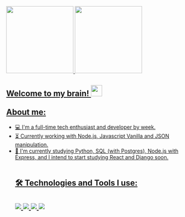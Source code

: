 <div>
  <a href="https://github.com/gbrvalentim">
  <img height="180em" src="https://github-readme-stats.vercel.app/api?username=gbrvalentim&show_icons=true&theme=vision-friendly-dark&include_all_commits=true&count_private=true"/>
  <img height="180em" src="https://github-readme-stats.vercel.app/api/top-langs/?username=gbrvalentim&layout=compact&langs_count=16&theme=vision-friendly-dark"/>
</div>

<h2 align="left" dir="auto">Welcome to my brain! <img src="https://user-images.githubusercontent.com/42378118/110234147-e3259600-7f4e-11eb-95be-0c4047144dea.gif" width="30px"> <br><br>About me:</h2>

<ul dir="auto">
  <li><g-emoji class="g-emoji" alias="computer" fallback-src="https://github.githubassets.com/images/icons/emoji/unicode/1f4bb.png">💻</g-emoji> I'm a full-time tech enthusiast and developer by week.</li>
  <li><g-emoji class="g-emoji" alias="hourglass_flowing_sand" fallback-src="https://github.githubassets.com/images/icons/emoji/unicode/23f3.png">⏳</g-emoji> Currently working with Node.js, Javascript Vanilla and JSON manipulation.</li>
  <li><g-emoji class="g-emoji" alias="rocket" fallback-src="https://github.githubassets.com/images/icons/emoji/unicode/1f680.png">🚀</g-emoji> I'm currently studying Python, SQL (with Postgres), Node.js with Express, and I intend to start studying React and Django soon.</li><br>

<h2 align="left" dir="auto"> 🛠️ Technologies and Tools I use:<h2>

<img src="https://img.shields.io/badge/JavaScript-F7DF1E?style=for-the-badge&logo=javascript&logoColor=black"> <img src="https://img.shields.io/badge/Node.js-43853D?style=for-the-badge&logo=node.js&logoColor=white"> <img src="https://img.shields.io/badge/Python-14354C?style=for-the-badge&logo=python&logoColor=white"> <img src="https://img.shields.io/badge/PostgreSQL-316192?style=for-the-badge&logo=postgresql&logoColor=white">
